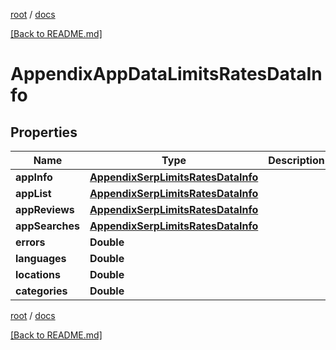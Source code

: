 [root](./../ "root") / [docs](./ "docs")

[[Back to README.md]](./../README.md "[Back to README.md]")

# AppendixAppDataLimitsRatesDataInfo

## Properties

| Name | Type | Description | Notes |
|------------ | ------------- | ------------- | -------------|
|**appInfo** | [**AppendixSerpLimitsRatesDataInfo**](AppendixSerpLimitsRatesDataInfo.md) |  |  [optional] |
|**appList** | [**AppendixSerpLimitsRatesDataInfo**](AppendixSerpLimitsRatesDataInfo.md) |  |  [optional] |
|**appReviews** | [**AppendixSerpLimitsRatesDataInfo**](AppendixSerpLimitsRatesDataInfo.md) |  |  [optional] |
|**appSearches** | [**AppendixSerpLimitsRatesDataInfo**](AppendixSerpLimitsRatesDataInfo.md) |  |  [optional] |
|**errors** | **Double** |  |  [optional] |
|**languages** | **Double** |  |  [optional] |
|**locations** | **Double** |  |  [optional] |
|**categories** | **Double** |  |  [optional] |

[root](./../ "root") / [docs](./ "docs")

[[Back to README.md]](./../README.md "[Back to README.md]")
